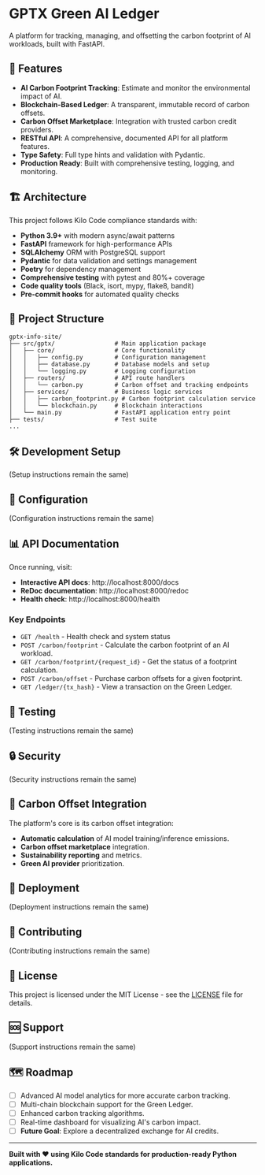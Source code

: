 # GPTX Green AI Ledger

A platform for tracking, managing, and offsetting the carbon footprint of AI workloads, built with FastAPI.

## 🚀 Features

- **AI Carbon Footprint Tracking**: Estimate and monitor the environmental impact of AI.
- **Blockchain-Based Ledger**: A transparent, immutable record of carbon offsets.
- **Carbon Offset Marketplace**: Integration with trusted carbon credit providers.
- **RESTful API**: A comprehensive, documented API for all platform features.
- **Type Safety**: Full type hints and validation with Pydantic.
- **Production Ready**: Built with comprehensive testing, logging, and monitoring.

## 🏗️ Architecture

This project follows Kilo Code compliance standards with:

- **Python 3.9+** with modern async/await patterns
- **FastAPI** framework for high-performance APIs
- **SQLAlchemy** ORM with PostgreSQL support
- **Pydantic** for data validation and settings management
- **Poetry** for dependency management
- **Comprehensive testing** with pytest and 80%+ coverage
- **Code quality tools** (Black, isort, mypy, flake8, bandit)
- **Pre-commit hooks** for automated quality checks

## 📁 Project Structure

```
gptx-info-site/
├── src/gptx/                 # Main application package
│   ├── core/                 # Core functionality
│   │   ├── config.py         # Configuration management
│   │   ├── database.py       # Database models and setup
│   │   └── logging.py        # Logging configuration
│   ├── routers/              # API route handlers
│   │   └── carbon.py         # Carbon offset and tracking endpoints
│   ├── services/             # Business logic services
│   │   ├── carbon_footprint.py # Carbon footprint calculation service
│   │   └── blockchain.py     # Blockchain interactions
│   └── main.py               # FastAPI application entry point
├── tests/                    # Test suite
...
```

## 🛠️ Development Setup

(Setup instructions remain the same)

## 🔧 Configuration

(Configuration instructions remain the same)

## 📊 API Documentation

Once running, visit:
- **Interactive API docs**: http://localhost:8000/docs
- **ReDoc documentation**: http://localhost:8000/redoc
- **Health check**: http://localhost:8000/health

### Key Endpoints

- `GET /health` - Health check and system status
- `POST /carbon/footprint` - Calculate the carbon footprint of an AI workload.
- `GET /carbon/footprint/{request_id}` - Get the status of a footprint calculation.
- `POST /carbon/offset` - Purchase carbon offsets for a given footprint.
- `GET /ledger/{tx_hash}` - View a transaction on the Green Ledger.

## 🧪 Testing

(Testing instructions remain the same)

## 🔒 Security

(Security instructions remain the same)

## 🌱 Carbon Offset Integration

The platform's core is its carbon offset integration:

- **Automatic calculation** of AI model training/inference emissions.
- **Carbon offset marketplace** integration.
- **Sustainability reporting** and metrics.
- **Green AI provider** prioritization.

## 🚀 Deployment

(Deployment instructions remain the same)

## 🤝 Contributing

(Contributing instructions remain the same)

## 📄 License

This project is licensed under the MIT License - see the [LICENSE](LICENSE) file for details.

## 🆘 Support

(Support instructions remain the same)

## 🗺️ Roadmap

- [ ] Advanced AI model analytics for more accurate carbon tracking.
- [ ] Multi-chain blockchain support for the Green Ledger.
- [ ] Enhanced carbon tracking algorithms.
- [ ] Real-time dashboard for visualizing AI's carbon impact.
- [ ] **Future Goal**: Explore a decentralized exchange for AI credits.

---

**Built with ❤️ using Kilo Code standards for production-ready Python applications.**
